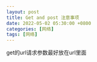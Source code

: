 ```yaml
---
layout: post
title: Get and post 注意事项
date: 2022-05-02 05:30:00 +0800
categories: [网络]
tags: [网络]
---
```

get的url请求参数最好放在url里面